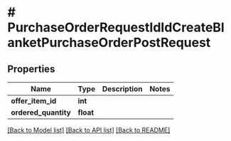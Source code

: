 # # PurchaseOrderRequestIdIdCreateBlanketPurchaseOrderPostRequest

## Properties

Name | Type | Description | Notes
------------ | ------------- | ------------- | -------------
**offer_item_id** | **int** |  |
**ordered_quantity** | **float** |  |

[[Back to Model list]](../../README.md#models) [[Back to API list]](../../README.md#endpoints) [[Back to README]](../../README.md)
